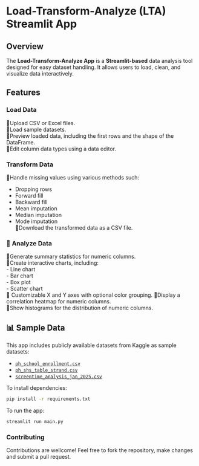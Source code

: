 # **Load-Transform-Analyze (LTA) Streamlit App**  

## **Overview**
The **Load-Transform-Analyze App** is a **Streamlit-based** data analysis tool designed for easy dataset handling. It allows users to load, clean, and visualize data interactively.

## **Features**
### **Load Data**
  🔸Upload CSV or Excel files.  
  🔸Load sample datasets.  
  🔸Preview loaded data, including the first rows and the shape of the DataFrame.  
  🔸Edit column data types using a data editor.  

### **Transform Data**
  🔸Handle missing values using various methods such:  
   - Dropping rows  
   - Forward fill  
   - Backward fill  
   - Mean imputation  
   - Median imputation  
   - Mode imputation  
🔸Download the transformed data as a CSV file.  

### 🔹 **Analyze Data**
  🔸Generate summary statistics for numeric columns.  
  🔸Create interactive charts, including:  
    - Line chart  
    - Bar chart  
    - Box plot  
    - Scatter chart  
  🔸 Customizable X and Y axes with optional color grouping. 
  🔸Display a correlation heatmap for numeric columns.  
  🔸Show histograms for the distribution of numeric columns.  

## **📊 Sample Data**
This app includes publicly available datasets from Kaggle as sample datasets: 
- [`ph_school_enrollment.csv`](https://www.kaggle.com/datasets/raiblaze/philippines-school-enrollment-data)  
- [`ph_shs_table_strand.csv`](https://www.kaggle.com/datasets/raiblaze/philippines-school-enrollment-data)  
- [`screentime_analysis_jan_2025.csv`](https://www.kaggle.com/datasets/flaviamonique/screetime-analysis-jan2025)  

To install dependencies:
```bash
pip install -r requirements.txt
```

To run the app:
```bash
streamlit run main.py
```

### Contributing
Contributions are wellcome! Feel free to fork the repository, make changes and submit a pull request.

